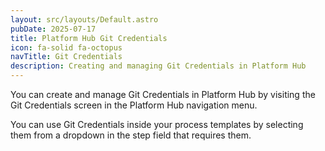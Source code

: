 ```yaml
---
layout: src/layouts/Default.astro
pubDate: 2025-07-17
title: Platform Hub Git Credentials
icon: fa-solid fa-octopus
navTitle: Git Credentials
description: Creating and managing Git Credentials in Platform Hub 
---
```


You can create and manage Git Credentials in Platform Hub by visiting the Git Credentials screen in the Platform Hub navigation menu.

You can use Git Credentials inside your process templates by selecting them from a dropdown in the step field that requires them.
